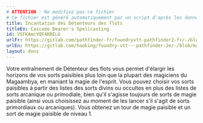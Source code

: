 ```yaml
---
# ATTENTION : Ne modifiez pas ce fichier
# Ce fichier est généré automatiquement par un script d'après les données du module Foundry VTT officiel et de sa traduction
title: Incantation des Détenteurs des flots
titleEn: Cascade Bearer's Spellcasting
id: V5FKAmcYQF4KRELG
urlFr: https://gitlab.com/pathfinder-fr/foundryvtt-pathfinder2-fr/-/blob/master/data/feats/V5FKAmcYQF4KRELG.htm
urlEn: https://gitlab.com/hooking/foundry-vtt---pathfinder-2e/-/blob/master/packs/data/feats.db/cascade-bearer-s-spellcasting.json
layout: dons
---
```

Votre entraînement de Détenteur des flots vous permet d'élargir les horizons de vos sorts paisibles plus loin que la plupart des magiciens du Magaambya, en maniant la magie de l'esprit. Vous pouvez choisir vos sorts paisibles à partir des listes des sorts divins ou occultes en plus des listes de sorts arcanique ou primodiale, bien qu'il s'agisse toujours de sorts de magie paisible (ainsi vous choisissez au moment de les lancer s'il s'agit de sorts primordiaux ou arcaniques). Vous obtenez un tour de magie paisible et un sort de magie paisible de niveau 1.
